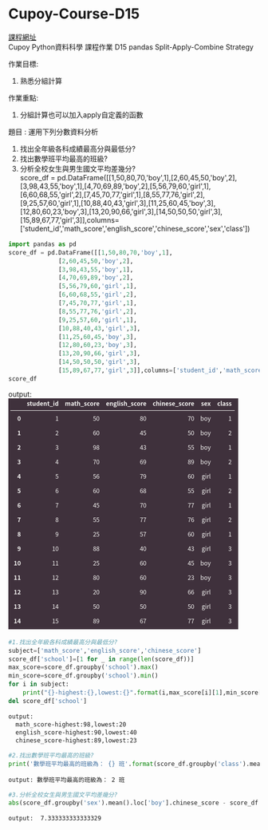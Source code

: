 # Cupoy-Course-D15
[課程網址](https://www.cupoy.com/marathon-mission/00000174C4BC1B93000000016375706F795F70726572656C656173654355/00000176E0E79AFC000000186375706F795F72656C656173654349/)  
Cupoy Python資料科學 課程作業 D15 pandas Split-Apply-Combine Strategy</br>

作業目標:<br>
1. 熟悉分組計算  

作業重點: <br>
1. 分組計算也可以加入apply自定義的函數  

題目 : 運用下列分數資料分析<br>
1. 找出全年級各科成績最高分與最低分?<br>
2. 找出數學班平均最高的班級?<br>
3. 分析全校女生與男生國文平均差幾分?<br>
score_df = pd.DataFrame([[1,50,80,70,'boy',1],[2,60,45,50,'boy',2],[3,98,43,55,'boy',1],[4,70,69,89,'boy',2],[5,56,79,60,'girl',1],[6,60,68,55,'girl',2],[7,45,70,77,'girl',1],[8,55,77,76,'girl',2],[9,25,57,60,'girl',1],[10,88,40,43,'girl',3],[11,25,60,45,'boy',3],[12,80,60,23,'boy',3],[13,20,90,66,'girl',3],[14,50,50,50,'girl',3],[15,89,67,77,'girl',3]],columns=['student_id','math_score','english_score','chinese_score','sex','class'])

```py
import pandas as pd
score_df = pd.DataFrame([[1,50,80,70,'boy',1], 
              [2,60,45,50,'boy',2],
              [3,98,43,55,'boy',1],
              [4,70,69,89,'boy',2],
              [5,56,79,60,'girl',1],
              [6,60,68,55,'girl',2],
              [7,45,70,77,'girl',1],
              [8,55,77,76,'girl',2],
              [9,25,57,60,'girl',1],
              [10,88,40,43,'girl',3],
              [11,25,60,45,'boy',3],
              [12,80,60,23,'boy',3],
              [13,20,90,66,'girl',3],
              [14,50,50,50,'girl',3],
              [15,89,67,77,'girl',3]],columns=['student_id','math_score','english_score','chinese_score','sex','class'])
score_df
```
output:  
![out0](out0.png)  

```py
#1.找出全年級各科成績最高分與最低分?
subject=['math_score','english_score','chinese_score']
score_df['school']=[1 for _ in range(len(score_df))]
max_score=score_df.groupby('school').max()
min_score=score_df.groupby('school').min()
for i in subject:
    print("{}-highest:{},lowest:{}".format(i,max_score[i][1],min_score[i][1]))
del score_df['school']
```
```
output:
  math_score-highest:98,lowest:20
  english_score-highest:90,lowest:40
  chinese_score-highest:89,lowest:23
```

```py
#2.找出數學班平均最高的班級?
print('數學班平均最高的班級為： {} 班'.format(score_df.groupby('class').mean().math_score.idxmax()))
```

```
output: 數學班平均最高的班級為： 2 班
```

```py
#3.分析全校女生與男生國文平均差幾分?
abs(score_df.groupby('sex').mean().loc['boy'].chinese_score - score_df.groupby('sex').mean().loc['girl'].chinese_score)
```

```
output:  7.333333333333329
```
